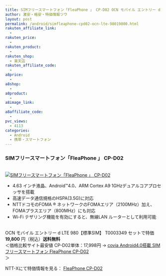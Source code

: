 ```yaml
---
title: SIMフリースマートフォン「FleaPhone 」 CP-D02 OCN モバイル エントリー d LTE 980付で特価19,800円！送料無料！
author: 激安・格安・特価情報ツウ
layout: post
permalink: /android/simfleaphone-cpd02-ocn-lte-98019800.html
rakuten_affiliate_link:
  - 
rakuten_price:
  - 
rakuten_product:
  - 
rakuten_shop:
  - 楽天店
rakuten_affiliate_code:
  - 
a8price:
  - 
a8shop:
  - 
a8product:
  - 
a8image_link:
  - 
a8affiliate_code:
  - 
pvc_views:
  - 4113
categories:
  - Android
  - 携帯・スマートフォン
---
```

### SIMフリースマートフォン「FleaPhone 」 CP-D02

<div class="img-bg2 img_L">
  <a href="http://px.a8.net/svt/ejp?a8mat=ZYP6S+8IMA3E+S1Q+BWGDT&#038;a8ejpredirect=http://nttxstore.jp/_II_QZZ0005658" target="_blank"><br /> <img border="0" alt="SIMフリースマートフォン「FleaPhone 」 CP-D02" src="http://i0.wp.com/image.nttxstore.jp/l2_images/Q/QZ/QZZ0005658.jpg?w=120" data-recalc-dims="1" /></a>
</div>

<!--more-->

  * 4.63 インチ液晶、Android™4.0、ARM Cortex A9 1GHzデュアルコアプロセッサを搭載
  * 高速データ通信規格のHSPA(3.5G)に対応
  * NTTドコモのFOMA ® ネットワークのFOMAエリア（2100MHz）加え、FOMAプラスエリア（800MHz）にも対応
  * Wi-Fi テザリング機能を有効にすると、無線LAN ルーターとして利用可能

<br clear="all" />OCN モバイル エントリー d LTE 980【標準SIM】 T0003349 セットで特価<span class="tokka-price"><strong>19,800</strong></span> 円（税込）**送料無料**   
＜価格比較サイト最安値 CP-D02単体：17,998円 → [covia Android4.0搭載 SIMフリースマートフォン FleaPhone CP-D02][1]<img src="http://ir-jp.amazon-adsystem.com/e/ir?t=tokkajohotsu-22&#038;l=as2&#038;o=9&#038;a=B00CAGSTMI" width="1" height="1" border="0" alt="" style="border:none !important; margin:0px !important;" />  
＞  
  
NTT-Xにて特価情報を見る： <span class="fs150p"><a href="http://px.a8.net/svt/ejp?a8mat=ZYP6S+8IMA3E+S1Q+BWGDT&#038;a8ejpredirect=http://nttxstore.jp/_II_QZZ0005658" target="_blank">FleaPhone CP-D02</a></span>

 [1]: http://www.amazon.co.jp/gp/product/B00CAGSTMI/ref=as_li_ss_tl?ie=UTF8&#038;camp=247&#038;creative=7399&#038;creativeASIN=B00CAGSTMI&#038;linkCode=as2&#038;tag=tokkajohotsu-22